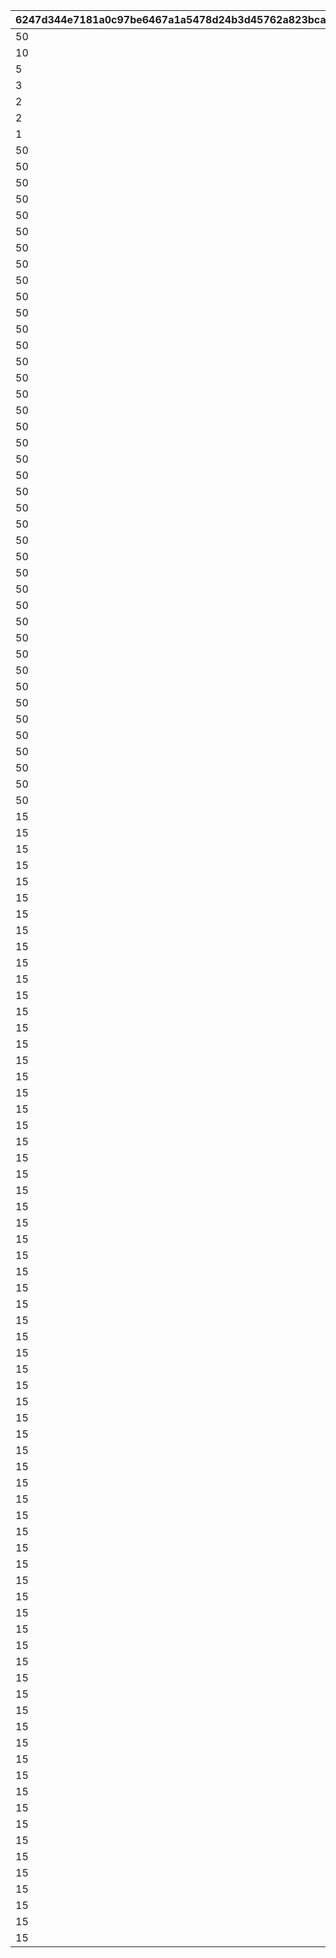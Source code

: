 |6247d344e7181a0c97be6467a1a5478d24b3d45762a823bca513b058f5a9ec72|dbb078a9466fc694c387fe26340b3534e581e891d2dc7be4a097c298b7265a91|a0ff78e03927707ee2f1b22d3734d0a305558655dfc6a57dfdce9dc3aa700e9f|1d280f24433f46a8065e3952c8591b6c752140985eb3fca88d2c3ec952b4a0e0|e00f480c0c4b1223da7dd7a918ea428a8e5f691eb70551f2cb647f2a6feb621f|9a90bc5cf2eb5379790310c8595dda65993870a0acf625b77685d8f45c15b0b4|6a9211580762452291a7eef0dad6311913311de946a17265c8e6345fa73ac19e|e34bab205fa3f582f9619971c9c8cd7c6b60cc74dc65f7d8227c953b1b2acfe7|e715137ca1a2fa7bc5a8a3c19b961b36fd9b0bba4321e8a2f50975bdb880457a|ce592950b1862bc7d009bdd564853e239177ea48101a9c72754b4399809fba6d|892d509cdf91a0dc11dcf403f3a36f1cbc55baecfbd5ce5363b5d90b195ffa25|8619de12492ddc5dbc315df9b205f6c0cda7a3c87cc5e6783a42b517a99441f5|c59c10ed45a9c3f8662fa134c91545fa8a640bf148a53f525a67d22b1e79aba8|9d472ba4badc8b135490b2de990a4fe678259069f9431076332a4855937ed819|4743bd23bd98df9440e282fa87741f5740baadc88ab048d91e34b7690e8f24e9|323eac0b670d57c83eaa6056e03b67e42d211cf52d067934cf642c3fa49d042c|e3c54c7c80ed57c354a13c00e69fe1bafe43beed49c415813798fe3692001090|3bb97895fc04b808f07a052127a6b3b34a0dbcd7b9490838008c0013e9a3ed9e|
| --- | --- | --- | --- | --- | --- | --- | --- | --- | --- | --- | --- | --- | --- | --- | --- | --- | --- |
|50|1|0|0|8|0|0|0|0|91002|1|0|0|10|0|0|0|0|
|10|2|0|0|8|0|0|0|0|91002|11|0|0|100|0|0|0|0|
|5|3|0|0|8|0|0|0|0|91002|101|0|0|200|0|0|0|0|
|3|4|0|0|8|0|0|0|0|91002|201|0|0|500|0|0|0|0|
|2|5|0|0|8|0|0|0|0|91002|501|0|0|1000|0|0|0|0|
|2|6|0|0|8|0|0|0|0|91002|1001|0|0|2000|0|0|0|0|
|1|7|0|0|8|0|0|0|0|91002|2001|0|0|3999|0|0|0|0|
|50|8|0|0|8|0|0|0|0|91002|4000|0|0|4000|0|0|0|0|
|50|9|0|0|8|0|0|0|0|91002|4100|0|0|4100|0|0|0|0|
|50|10|0|0|8|0|0|0|0|91002|4200|0|0|4200|0|0|0|0|
|50|11|0|0|8|0|0|0|0|91002|4300|0|0|4300|0|0|0|0|
|50|12|0|0|8|0|0|0|0|91002|4400|0|0|4400|0|0|0|0|
|50|13|0|0|8|0|0|0|0|91002|4500|0|0|4500|0|0|0|0|
|50|14|0|0|8|0|0|0|0|91002|4600|0|0|4600|0|0|0|0|
|50|15|0|0|8|0|0|0|0|91002|4700|0|0|4700|0|0|0|0|
|50|16|0|0|8|0|0|0|0|91002|4800|0|0|4800|0|0|0|0|
|50|17|0|0|8|0|0|0|0|91002|4900|0|0|4900|0|0|0|0|
|50|18|0|0|8|0|0|0|0|91002|5000|0|0|5000|0|0|0|0|
|50|19|0|0|8|0|0|0|0|91002|5100|0|0|5100|0|0|0|0|
|50|20|0|0|8|0|0|0|0|91002|5200|0|0|5200|0|0|0|0|
|50|21|0|0|8|0|0|0|0|91002|5300|0|0|5300|0|0|0|0|
|50|22|0|0|8|0|0|0|0|91002|5400|0|0|5400|0|0|0|0|
|50|23|0|0|8|0|0|0|0|91002|5500|0|0|5500|0|0|0|0|
|50|24|0|0|8|0|0|0|0|91002|5600|0|0|5600|0|0|0|0|
|50|25|0|0|8|0|0|0|0|91002|5700|0|0|5700|0|0|0|0|
|50|26|0|0|8|0|0|0|0|91002|5800|0|0|5800|0|0|0|0|
|50|27|0|0|8|0|0|0|0|91002|5900|0|0|5900|0|0|0|0|
|50|28|0|0|8|0|0|0|0|91002|6000|0|0|6000|0|0|0|0|
|50|29|0|0|8|0|0|0|0|91002|6100|0|0|6100|0|0|0|0|
|50|30|0|0|8|0|0|0|0|91002|6200|0|0|6200|0|0|0|0|
|50|31|0|0|8|0|0|0|0|91002|6300|0|0|6300|0|0|0|0|
|50|32|0|0|8|0|0|0|0|91002|6400|0|0|6400|0|0|0|0|
|50|33|0|0|8|0|0|0|0|91002|6500|0|0|6500|0|0|0|0|
|50|34|0|0|8|0|0|0|0|91002|6600|0|0|6600|0|0|0|0|
|50|35|0|0|8|0|0|0|0|91002|6700|0|0|6700|0|0|0|0|
|50|36|0|0|8|0|0|0|0|91002|6800|0|0|6800|0|0|0|0|
|50|37|0|0|8|0|0|0|0|91002|6900|0|0|6900|0|0|0|0|
|50|38|0|0|8|0|0|0|0|91002|7000|0|0|7000|0|0|0|0|
|50|39|0|0|8|0|0|0|0|91002|7100|0|0|7100|0|0|0|0|
|50|40|0|0|8|0|0|0|0|91002|7200|0|0|7200|0|0|0|0|
|50|41|0|0|8|0|0|0|0|91002|7300|0|0|7300|0|0|0|0|
|50|42|0|0|8|0|0|0|0|91002|7400|0|0|7400|0|0|0|0|
|50|43|0|0|8|0|0|0|0|91002|7500|0|0|7500|0|0|0|0|
|50|44|0|0|8|0|0|0|0|91002|7600|0|0|7600|0|0|0|0|
|50|45|0|0|8|0|0|0|0|91002|7700|0|0|7700|0|0|0|0|
|50|46|0|0|8|0|0|0|0|91002|7800|0|0|7800|0|0|0|0|
|50|47|0|0|8|0|0|0|0|91002|7900|0|0|7900|0|0|0|0|
|50|48|0|0|8|0|0|0|0|91002|8000|0|0|8000|0|0|0|0|
|15|49|0|0|8|0|0|0|0|91002|8100|0|0|8100|0|0|0|0|
|15|50|0|0|8|0|0|0|0|91002|8200|0|0|8200|0|0|0|0|
|15|51|0|0|8|0|0|0|0|91002|8300|0|0|8300|0|0|0|0|
|15|52|0|0|8|0|0|0|0|91002|8400|0|0|8400|0|0|0|0|
|15|53|0|0|8|0|0|0|0|91002|8500|0|0|8500|0|0|0|0|
|15|54|0|0|8|0|0|0|0|91002|8600|0|0|8600|0|0|0|0|
|15|55|0|0|8|0|0|0|0|91002|8700|0|0|8700|0|0|0|0|
|15|56|0|0|8|0|0|0|0|91002|8800|0|0|8800|0|0|0|0|
|15|57|0|0|8|0|0|0|0|91002|8900|0|0|8900|0|0|0|0|
|15|58|0|0|8|0|0|0|0|91002|9000|0|0|9000|0|0|0|0|
|15|59|0|0|8|0|0|0|0|91002|9100|0|0|9100|0|0|0|0|
|15|60|0|0|8|0|0|0|0|91002|9200|0|0|9200|0|0|0|0|
|15|61|0|0|8|0|0|0|0|91002|9300|0|0|9300|0|0|0|0|
|15|62|0|0|8|0|0|0|0|91002|9400|0|0|9400|0|0|0|0|
|15|63|0|0|8|0|0|0|0|91002|9500|0|0|9500|0|0|0|0|
|15|64|0|0|8|0|0|0|0|91002|9600|0|0|9600|0|0|0|0|
|15|65|0|0|8|0|0|0|0|91002|9700|0|0|9700|0|0|0|0|
|15|66|0|0|8|0|0|0|0|91002|9800|0|0|9800|0|0|0|0|
|15|67|0|0|8|0|0|0|0|91002|9900|0|0|9900|0|0|0|0|
|15|68|0|0|8|0|0|0|0|91002|10000|0|0|10000|0|0|0|0|
|15|69|0|0|8|0|0|0|0|91002|10100|0|0|10100|0|0|0|0|
|15|70|0|0|8|0|0|0|0|91002|10200|0|0|10200|0|0|0|0|
|15|71|0|0|8|0|0|0|0|91002|10300|0|0|10300|0|0|0|0|
|15|72|0|0|8|0|0|0|0|91002|10400|0|0|10400|0|0|0|0|
|15|73|0|0|8|0|0|0|0|91002|10500|0|0|10500|0|0|0|0|
|15|74|0|0|8|0|0|0|0|91002|10600|0|0|10600|0|0|0|0|
|15|75|0|0|8|0|0|0|0|91002|10700|0|0|10700|0|0|0|0|
|15|76|0|0|8|0|0|0|0|91002|10800|0|0|10800|0|0|0|0|
|15|77|0|0|8|0|0|0|0|91002|10900|0|0|10900|0|0|0|0|
|15|78|0|0|8|0|0|0|0|91002|11000|0|0|11000|0|0|0|0|
|15|79|0|0|8|0|0|0|0|91002|11100|0|0|11100|0|0|0|0|
|15|80|0|0|8|0|0|0|0|91002|11200|0|0|11200|0|0|0|0|
|15|81|0|0|8|0|0|0|0|91002|11300|0|0|11300|0|0|0|0|
|15|82|0|0|8|0|0|0|0|91002|11400|0|0|11400|0|0|0|0|
|15|83|0|0|8|0|0|0|0|91002|11500|0|0|11500|0|0|0|0|
|15|84|0|0|8|0|0|0|0|91002|11600|0|0|11600|0|0|0|0|
|15|85|0|0|8|0|0|0|0|91002|11700|0|0|11700|0|0|0|0|
|15|86|0|0|8|0|0|0|0|91002|11800|0|0|11800|0|0|0|0|
|15|87|0|0|8|0|0|0|0|91002|11900|0|0|11900|0|0|0|0|
|15|88|0|0|8|0|0|0|0|91002|12000|0|0|12000|0|0|0|0|
|15|89|0|0|8|0|0|0|0|91002|12100|0|0|12100|0|0|0|0|
|15|90|0|0|8|0|0|0|0|91002|12200|0|0|12200|0|0|0|0|
|15|91|0|0|8|0|0|0|0|91002|12300|0|0|12300|0|0|0|0|
|15|92|0|0|8|0|0|0|0|91002|12400|0|0|12400|0|0|0|0|
|15|93|0|0|8|0|0|0|0|91002|12500|0|0|12500|0|0|0|0|
|15|94|0|0|8|0|0|0|0|91002|12600|0|0|12600|0|0|0|0|
|15|95|0|0|8|0|0|0|0|91002|12700|0|0|12700|0|0|0|0|
|15|96|0|0|8|0|0|0|0|91002|12800|0|0|12800|0|0|0|0|
|15|97|0|0|8|0|0|0|0|91002|12900|0|0|12900|0|0|0|0|
|15|98|0|0|8|0|0|0|0|91002|13000|0|0|13000|0|0|0|0|
|15|99|0|0|8|0|0|0|0|91002|13100|0|0|13100|0|0|0|0|
|15|100|0|0|8|0|0|0|0|91002|13200|0|0|13200|0|0|0|0|
|15|101|0|0|8|0|0|0|0|91002|13300|0|0|13300|0|0|0|0|
|15|102|0|0|8|0|0|0|0|91002|13400|0|0|13400|0|0|0|0|
|15|103|0|0|8|0|0|0|0|91002|13500|0|0|13500|0|0|0|0|
|15|104|0|0|8|0|0|0|0|91002|13600|0|0|13600|0|0|0|0|
|15|105|0|0|8|0|0|0|0|91002|13700|0|0|13700|0|0|0|0|
|15|106|0|0|8|0|0|0|0|91002|13800|0|0|13800|0|0|0|0|
|15|107|0|0|8|0|0|0|0|91002|13900|0|0|13900|0|0|0|0|
|15|108|0|0|8|0|0|0|0|91002|14000|0|0|14000|0|0|0|0|
|15|109|0|0|8|0|0|0|0|91002|14100|0|0|14100|0|0|0|0|
|15|110|0|0|8|0|0|0|0|91002|14200|0|0|14200|0|0|0|0|
|15|111|0|0|8|0|0|0|0|91002|14300|0|0|14300|0|0|0|0|
|15|112|0|0|8|0|0|0|0|91002|14400|0|0|14400|0|0|0|0|
|15|113|0|0|8|0|0|0|0|91002|14500|0|0|14500|0|0|0|0|
|15|114|0|0|8|0|0|0|0|91002|14600|0|0|14600|0|0|0|0|
|15|115|0|0|8|0|0|0|0|91002|14700|0|0|14700|0|0|0|0|
|15|116|0|0|8|0|0|0|0|91002|14800|0|0|14800|0|0|0|0|
|15|117|0|0|8|0|0|0|0|91002|14900|0|0|14900|0|0|0|0|
|15|118|0|0|8|0|0|0|0|91002|15000|0|0|15000|0|0|0|0|